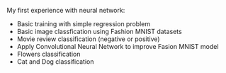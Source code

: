 My first experience with neural network:
- Basic training with simple regression problem
- Basic image classfication using Fashion MNIST datasets
- Movie review classification (negative or positive)
- Apply Convolutional Neural Network to improve Fasion MNIST model
- Flowers classification
- Cat and Dog classification